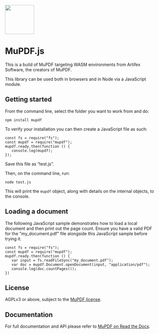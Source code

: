 <img src="https://mupdf.readthedocs.io/en/latest/_images/mupdf-icon.png" width="96px" height="96px">

# MuPDF.js

This is a build of MuPDF targeting WASM environments from Artifex Software, the creators of MuPDF.

This library can be used both in browsers and in Node via a JavaScript module.


## Getting started


From the command line, select the folder you want to work from and do:

`npm install mupdf`

To verify your installation you can then create a JavaScript file as such:

```
const fs = require("fs");
const mupdf = require("mupdf");
mupdf.ready.then(function () {
   console.log(mupdf);
});
```

Save this file as “test.js”.

Then, on the command line, run:

`node test.js`

This will print the `mupdf` object, along with details on the internal objects, to the console.


## Loading a document

The following JavaScript sample demonstrates how to load a local document and then print out the page count. Ensure you have a valid PDF for the "my_document.pdf" file alongside this JavaScript sample before trying it.

```
const fs = require("fs");
const mupdf = require("mupdf");
mupdf.ready.then(function () {
   var input = fs.readFileSync("my_document.pdf");
   var doc = mupdf.Document.openDocument(input, "application/pdf");
   console.log(doc.countPages());
})
```


## License

AGPLv3 or above, subject to the [MuPDF license](https://www.mupdf.com/licensing/).



## Documentation

For full documentation and API please refer to [MuPDF on Read the Docs](https://mupdf.readthedocs.io).

